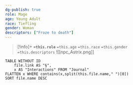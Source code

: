 ```yaml
---
dg-publish: true
role: Mage
age: Young Adult
race: Tiefling
gender: Woman
descriptors: ["Froze to death"]
---
```


> [!info]+
> **`=this.role`**
> `=this.age` `=this.race` `=this.gender`
> `=this.descriptors` 
> ![[npc_Astrix.png]]

```dataview
TABLE WITHOUT ID
	file.link AS "§", 
	x AS "Interactions" FROM "Journal"
FLATTEN x WHERE contains(x,split(this.file.name," ")[0])
SORT file.name DESC
```